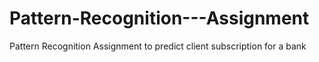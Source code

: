 # Pattern-Recognition---Assignment
Pattern Recognition Assignment to predict client subscription for a bank
